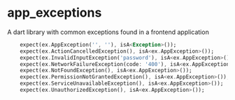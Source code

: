 # app_exceptions

A dart library with common exceptions found in a frontend application

```dart
    expect(ex.AppException('', ''), isA<Exception>());
    expect(ex.ActionCancelledException(), isA<ex.AppException>());
    expect(ex.InvalidInputException('password'), isA<ex.AppException>());
    expect(ex.NetworkFailureException(code: '400'), isA<ex.AppException>());
    expect(ex.NotFoundException(), isA<ex.AppException>());
    expect(ex.PermissionNotGrantedException(), isA<ex.AppException>());
    expect(ex.ServiceUnavailableException(), isA<ex.AppException>());
    expect(ex.UnauthorizedException(), isA<ex.AppException>());
```